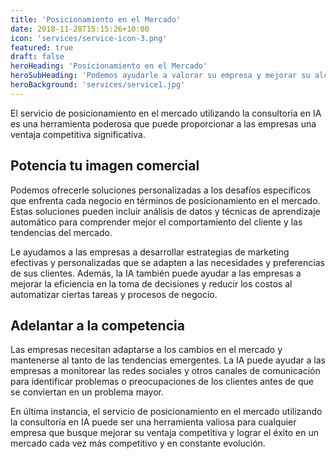 ```yaml
---
title: 'Posicionamiento en el Mercado'
date: 2018-11-28T15:15:26+10:00
icon: 'services/service-icon-3.png'
featured: true
draft: false
heroHeading: 'Posicionamiento en el Mercado'
heroSubHeading: 'Podemos ayudarle a valorar su empresa y mejorar su alcance'
heroBackground: 'services/service1.jpg'
---
```


El servicio de posicionamiento en el mercado utilizando la consultoría en IA es una herramienta poderosa que puede proporcionar a las empresas una ventaja competitiva significativa. 

## Potencia tu imagen comercial

Podemos ofrecerle soluciones personalizadas a los desafíos específicos que enfrenta cada negocio en términos de posicionamiento en el mercado. Estas soluciones pueden incluir análisis de datos y técnicas de aprendizaje automático para comprender mejor el comportamiento del cliente y las tendencias del mercado.

Le ayudamos a las empresas a desarrollar estrategias de marketing efectivas y personalizadas que se adapten a las necesidades y preferencias de sus clientes. Además, la IA también puede ayudar a las empresas a mejorar la eficiencia en la toma de decisiones y reducir los costos al automatizar ciertas tareas y procesos de negocio.

## Adelantar a la competencia

Las empresas necesitan adaptarse a los cambios en el mercado y mantenerse al tanto de las tendencias emergentes. La IA puede ayudar a las empresas a monitorear las redes sociales y otros canales de comunicación para identificar problemas o preocupaciones de los clientes antes de que se conviertan en un problema mayor.

En última instancia, el servicio de posicionamiento en el mercado utilizando la consultoría en IA puede ser una herramienta valiosa para cualquier empresa que busque mejorar su ventaja competitiva y lograr el éxito en un mercado cada vez más competitivo y en constante evolución.
